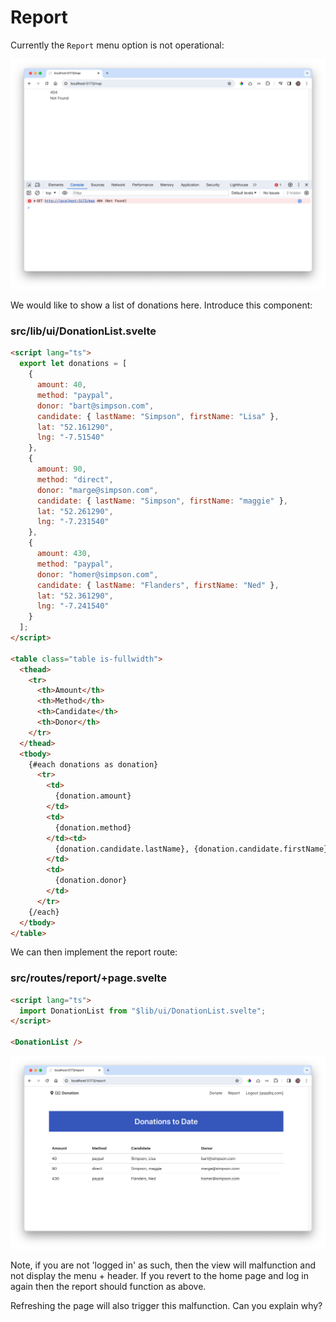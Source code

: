 # Report

Currently the `Report` menu option is not operational:

![](img/52.png)

We would like to show a list of donations here. Introduce this component:

### src/lib/ui/DonationList.svelte

~~~html
<script lang="ts">
  export let donations = [
    {
      amount: 40,
      method: "paypal",
      donor: "bart@simpson.com",
      candidate: { lastName: "Simpson", firstName: "Lisa" },
      lat: "52.161290",
      lng: "-7.51540"
    },
    {
      amount: 90,
      method: "direct",
      donor: "marge@simpson.com",
      candidate: { lastName: "Simpson", firstName: "maggie" },
      lat: "52.261290",
      lng: "-7.231540"
    },
    {
      amount: 430,
      method: "paypal",
      donor: "homer@simpson.com",
      candidate: { lastName: "Flanders", firstName: "Ned" },
      lat: "52.361290",
      lng: "-7.241540"
    }
  ];
</script>

<table class="table is-fullwidth">
  <thead>
    <tr>
      <th>Amount</th>
      <th>Method</th>
      <th>Candidate</th>
      <th>Donor</th>
    </tr>
  </thead>
  <tbody>
    {#each donations as donation}
      <tr>
        <td>
          {donation.amount}
        </td>
        <td>
          {donation.method}
        </td><td>
          {donation.candidate.lastName}, {donation.candidate.firstName}
        </td>
        <td>
          {donation.donor}
        </td>
      </tr>
    {/each}
  </tbody>
</table>
~~~

We can then implement the report route:

### src/routes/report/+page.svelte

~~~html
<script lang="ts">
  import DonationList from "$lib/ui/DonationList.svelte";
</script>

<DonationList />
~~~

![](img/53.png)

Note, if you are not 'logged in' as such, then the view will malfunction and not display the menu + header. If you revert to the home page and log in again then the report should function as above.

Refreshing the page will also trigger this malfunction. Can you explain why?

